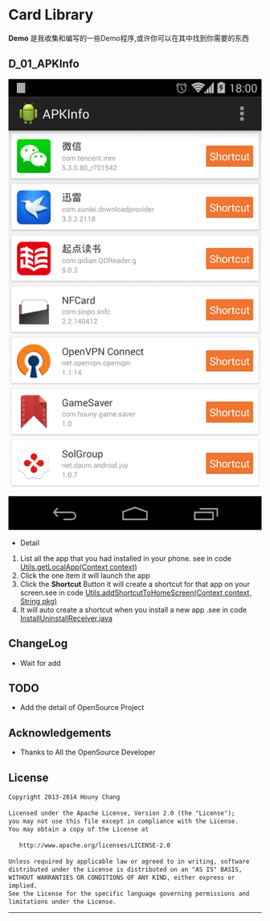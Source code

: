 # Card Library



**Demo** 是我收集和编写的一些Demo程序,或许你可以在其中找到你需要的东西






## D_01_APKInfo


![Screen](/D_01_APKInfo/Image/Screenshot_2014-07-03-18-00-53.png)

* Detail 
1. List all the app that you had installed in your phone. see in code [Utils.getLocalApp(Context context)](/D_01_APKInfo/src/main/java/com/houny/apkinfo/Util/Utils.java)
2. Click the one item it will launch the app
3. Click the **Shortcut** Button it will create a shortcut for that app on your screen.see in code [Utils.addShortcutToHomeScreen(Context context, String pkg)](/D_01_APKInfo/src/main/java/com/houny/apkinfo/Util/Utils.java)
4. It will auto create a shortcut when you install a new app .see in code [InstallUninstallReceiver.java](/D_01_APKInfo/src/main/java/com/houny/apkinfo/receiver/InstallUninstallReceiver.java)



## ChangeLog

*  Wait for add

TODO
--------------
* Add the detail of OpenSource Project

Acknowledgements
--------------------

* Thanks to All the OpenSource Developer




License
-------

    Copyright 2013-2014 Houny Chang

    Licensed under the Apache License, Version 2.0 (the "License");
    you may not use this file except in compliance with the License.
    You may obtain a copy of the License at

       http://www.apache.org/licenses/LICENSE-2.0

    Unless required by applicable law or agreed to in writing, software
    distributed under the License is distributed on an "AS IS" BASIS,
    WITHOUT WARRANTIES OR CONDITIONS OF ANY KIND, either express or implied.
    See the License for the specific language governing permissions and
    limitations under the License.


---
